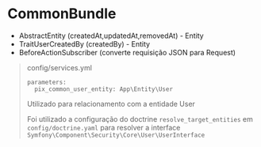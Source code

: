 # CommonBundle

* AbstractEntity (createdAt,updatedAt,removedAt) - Entity
* TraitUserCreatedBy (createdBy) - Entity
* BeforeActionSubscriber (converte requisição JSON para Request)

>config/services.yml
>```
>parameters:
>   pix_common_user_entity: App\Entity\User
>```
>Utilizado para relacionamento com a entidade User
>
>Foi utilizado a configuração do doctrine `resolve_target_entities` em `config/doctrine.yaml` para resolver a interface `Symfony\Component\Security\Core\User\UserInterface` 
